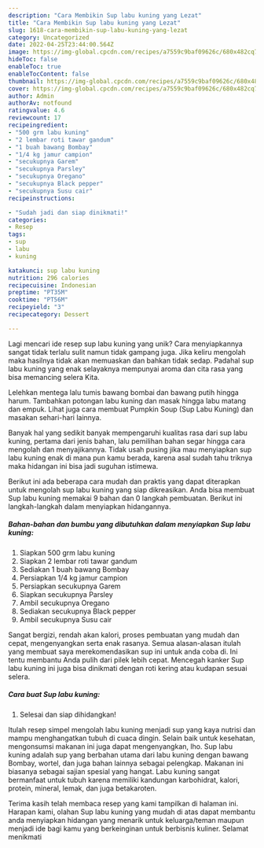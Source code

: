 ```yaml
---
description: "Cara Membikin Sup labu kuning yang Lezat"
title: "Cara Membikin Sup labu kuning yang Lezat"
slug: 1618-cara-membikin-sup-labu-kuning-yang-lezat
category: Uncategorized
date: 2022-04-25T23:44:00.564Z
image: https://img-global.cpcdn.com/recipes/a7559c9baf09626c/680x482cq70/sup-labu-kuning-foto-resep-utama.jpg
hideToc: false
enableToc: true
enableTocContent: false
thumbnail: https://img-global.cpcdn.com/recipes/a7559c9baf09626c/680x482cq70/sup-labu-kuning-foto-resep-utama.jpg
cover: https://img-global.cpcdn.com/recipes/a7559c9baf09626c/680x482cq70/sup-labu-kuning-foto-resep-utama.jpg
author: Admin
authorAv: notfound
ratingvalue: 4.6
reviewcount: 17
recipeingredient:
- "500 grm labu kuning"
- "2 lembar roti tawar gandum"
- "1 buah bawang Bombay"
- "1/4 kg jamur campion"
- "secukupnya Garem"
- "secukupnya Parsley"
- "secukupnya Oregano"
- "secukupnya Black pepper"
- "secukupnya Susu cair"
recipeinstructions:

- "Sudah jadi dan siap dinikmati!"
categories:
- Resep
tags:
- sup
- labu
- kuning

katakunci: sup labu kuning 
nutrition: 296 calories
recipecuisine: Indonesian
preptime: "PT35M"
cooktime: "PT56M"
recipeyield: "3"
recipecategory: Dessert

---
```





Lagi mencari ide resep sup labu kuning yang unik? Cara menyiapkannya sangat tidak terlalu sulit namun tidak gampang juga. Jika keliru mengolah maka hasilnya tidak akan memuaskan dan bahkan tidak sedap. Padahal sup labu kuning yang enak selayaknya mempunyai aroma dan cita rasa yang bisa memancing selera Kita.





Lelehkan mentega lalu tumis bawang bombai dan bawang putih hingga harum. Tambahkan potongan labu kuning dan masak hingga labu matang dan empuk. Lihat juga cara membuat Pumpkin Soup (Sup Labu Kuning) dan masakan sehari-hari lainnya.

Banyak hal yang sedikit banyak mempengaruhi kualitas rasa dari sup labu kuning, pertama dari jenis bahan, lalu pemilihan bahan segar hingga cara mengolah dan menyajikannya. Tidak usah pusing jika mau menyiapkan sup labu kuning enak di mana pun kamu berada, karena asal sudah tahu triknya maka hidangan ini bisa jadi suguhan istimewa.






Berikut ini ada beberapa cara mudah dan praktis yang dapat diterapkan untuk mengolah sup labu kuning yang siap dikreasikan. Anda bisa membuat Sup labu kuning memakai 9 bahan dan 0 langkah pembuatan. Berikut ini langkah-langkah dalam menyiapkan hidangannya.

<!--inarticleads1-->

##### Bahan-bahan dan bumbu yang dibutuhkan dalam menyiapkan Sup labu kuning:

1. Siapkan 500 grm labu kuning
1. Siapkan 2 lembar roti tawar gandum
1. Sediakan 1 buah bawang Bombay
1. Persiapkan 1/4 kg jamur campion
1. Persiapkan secukupnya Garem
1. Siapkan secukupnya Parsley
1. Ambil secukupnya Oregano
1. Sediakan secukupnya Black pepper
1. Ambil secukupnya Susu cair


Sangat bergizi, rendah akan kalori, proses pembuatan yang mudah dan cepat, mengenyangkan serta enak rasanya. Semua alasan-alasan itulah yang membuat saya merekomendasikan sup ini untuk anda coba di. Ini tentu membantu Anda pulih dari pilek lebih cepat. Mencegah kanker Sup labu kuning ini juga bisa dinikmati dengan roti kering atau kudapan sesuai selera. 

<!--inarticleads2-->

##### Cara buat Sup labu kuning:


1. Selesai dan siap dihidangkan!

Itulah resep simpel mengolah labu kuning menjadi sup yang kaya nutrisi dan mampu menghangatkan tubuh di cuaca dingin. Selain baik untuk kesehatan, mengonsumsi makanan ini juga dapat mengenyangkan, lho. Sup labu kuning adalah sup yang berbahan utama dari labu kuning dengan bawang Bombay, wortel, dan juga bahan lainnya sebagai pelengkap. Makanan ini biasanya sebagai sajian spesial yang hangat. Labu kuning sangat bermanfaat untuk tubuh karena memiliki kandungan karbohidrat, kalori, protein, mineral, lemak, dan juga betakaroten. 

Terima kasih telah membaca resep yang kami tampilkan di halaman ini. Harapan kami, olahan Sup labu kuning yang mudah di atas dapat membantu anda menyiapkan hidangan yang menarik untuk keluarga/teman maupun menjadi ide bagi kamu yang berkeinginan untuk berbisnis kuliner. Selamat menikmati
